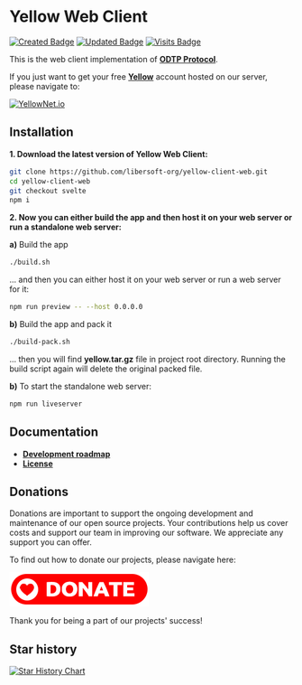 # Yellow Web Client

[![Created Badge](https://badges.pufler.dev/created/libersoft-org/yellow-client-web)](https://badges.pufler.dev) [![Updated Badge](https://badges.pufler.dev/updated/libersoft-org/yellow-client-web)](https://badges.pufler.dev) [![Visits Badge](https://badges.pufler.dev/visits/libersoft-org/yellow-client-web)](https://badges.pufler.dev)

This is the web client implementation of [**ODTP Protocol**](https://github.com/libersoft-org/odtp-documentation/).

If you just want to get your free [**Yellow**](https://yellow.libersoft.org) account hosted on our server, please navigate to:

[![YellowNet.io](https://raw.githubusercontent.com/libersoft-org/odtp-documentation/main/logo.png)](https://yellownet.io)

## Installation

**1. Download the latest version of Yellow Web Client:**

```bash
git clone https://github.com/libersoft-org/yellow-client-web.git
cd yellow-client-web
git checkout svelte
npm i
```

**2. Now you can either build the app and then host it on your web server or run a standalone web server:**

**a)** Build the app

```bash
./build.sh
```

... and then you can either host it on your web server or run a web server for it:

```bash
npm run preview -- --host 0.0.0.0
```

**b)** Build the app and pack it

```bash
./build-pack.sh
```

... then you will find **yellow.tar.gz** file in project root directory. Running the build script again will delete the original packed file.

**b)** To start the standalone web server:

```bash
npm run liveserver
```

## Documentation

- [**Development roadmap**](./ROADMAP.md)
- [**License**](./LICENSE)

## Donations

Donations are important to support the ongoing development and maintenance of our open source projects. Your contributions help us cover costs and support our team in improving our software. We appreciate any support you can offer.

To find out how to donate our projects, please navigate here:

[![Donate](https://raw.githubusercontent.com/libersoft-org/documents/main/donate.png)](https://libersoft.org/donations)

Thank you for being a part of our projects' success!

## Star history

[![Star History Chart](https://api.star-history.com/svg?repos=libersoft-org/yellow-client-web&type=Date)](https://star-history.com/#libersoft-org/yellow-client-web&Date)
